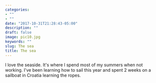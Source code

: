 ```yaml
---
categories:
- ""
- ""
date: "2017-10-31T21:28:43-05:00"
description: ""
draft: false
image: pic10.jpg
keywords: ""
slug: The sea
title: The sea
---
```


I love the seaside. It's where I spend most of my summers when not working. I've been learning how to sail this year and spent 2 weeks on a sailboat in Croatia learning the ropes.